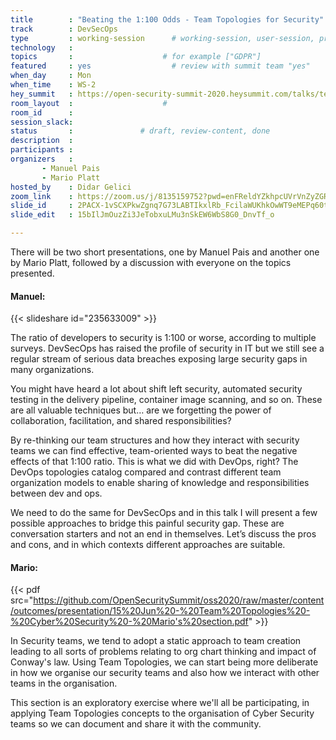 ```yaml
---
title        : "Beating the 1:100 Odds - Team Topologies for Security"
track        : DevSecOps
type         : working-session      # working-session, user-session, product-session
technology   :
topics       :                    # for example ["GDPR"]
featured     : yes                  # review with summit team "yes"
when_day     : Mon
when_time    : WS-2
hey_summit   : https://open-security-summit-2020.heysummit.com/talks/team-topologies-introduction/
room_layout  :                    #
room_id      :
session_slack: 
status       :               # draft, review-content, done
description  :
participants :
organizers   : 
       - Manuel Pais
       - Mario Platt
hosted_by    : Didar Gelici
zoom_link    : https://zoom.us/j/8135159752?pwd=enFReldYZkhpcUVrVnZyZGRoaXI1Zz09
slide_id     : 2PACX-1vSCXPkwZgnq7G73LABTIkxlRb_FcilaWUKhkOwWT9eMEPq60t8iLOEza4rjU_KefBcE1nV_Pdxz7Cli
slide_edit   : 15bIlJmOuzZi3JeTobxuLMu3nSkEW6WbS8G0_DnvTf_o

---
```


There will be two short presentations, one by Manuel Pais and another one by Mario Platt, followed by a discussion with everyone on the topics presented.

#### Manuel:

{{< slideshare id="235633009" >}}

The ratio of developers to security is 1:100 or worse, according to multiple surveys. DevSecOps has raised the profile of security in IT but we still see a regular stream of serious data breaches exposing large security gaps in many organizations.

You might have heard a lot about shift left security, automated security testing in the delivery pipeline, container image scanning, and so on. These are all valuable techniques but… are we forgetting the power of collaboration, facilitation, and shared responsibilities?

By re-thinking our team structures and how they interact with security teams we can find effective, team-oriented ways to beat the negative effects of that 1:100 ratio. This is what we did with DevOps, right? The DevOps topologies catalog compared and contrast different team organization models to enable sharing of knowledge and responsibilities between dev and ops.

We need to do the same for DevSecOps and in this talk I will present a few possible approaches to bridge this painful security gap. These are conversation starters and not an end in themselves. Let’s discuss the pros and cons, and in which contexts different approaches are suitable.

#### Mario:

{{< pdf src="https://github.com/OpenSecuritySummit/oss2020/raw/master/content/outcomes/presentation/15%20Jun%20-%20Team%20Topologies%20-%20Cyber%20Security%20-%20Mario's%20section.pdf" >}}

In Security teams, we tend to adopt a static approach to team creation leading to all sorts of problems relating to org chart thinking and impact of Conway's law. Using Team Topologies, we can start being more deliberate in how we organise our security teams and also how we interact with other teams in the organisation.

This section is an exploratory exercise where we'll all be participating, in applying Team Topologies concepts to the organisation of Cyber Security teams so we can document and share it with the community.
